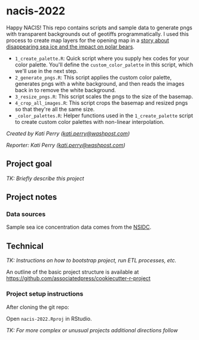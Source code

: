 # nacis-2022

Happy NACIS! This repo contains scripts and sample data to generate pngs with transparent backgrounds out of geotiffs programmatically. I used this process to create map layers for the opening map in a [story about disappearing sea ice and the impact on polar bears](https://projects.apnews.com/features/2021/polar-bears-sea-ice/index.html).

* `1_create_palette.R`: Quick script where you supply hex codes for your color palette. You'll define the `custom_color_palette` in this script, which we'll use in the next step.
* `2_generate_pngs.R`: This script applies the custom color palette, generates pngs with a white background, and then reads the images back in to remove the white background.
* `3_resize_pngs.R`: This script scales the pngs to the size of the basemap. 
* `4_crop_all_images.R`: This script crops the basemap and resized pngs so that they're all the same size.
* `_color_palettes.R`: Helper functions used in the `1_create_palette` script to create custom color palettes with non-linear interpolation.

*Created by Kati Perry (<kati.perry@washpost.com>)*

*Reporter: Kati Perry (<kati.perry@washpost.com>)*

## Project goal

*TK: Briefly describe this project*

## Project notes


### Data sources

Sample sea ice concentration data comes from the [NSIDC](https://nsidc.org/home). 

## Technical

*TK: Instructions on how to bootstrap project, run ETL processes, etc.*

An outline of the basic project structure is available at https://github.com/associatedpress/cookiecutter-r-project

### Project setup instructions

After cloning the git repo:

Open `nacis-2022.Rproj` in RStudio.

*TK: For more complex or unusual projects additional directions follow*
